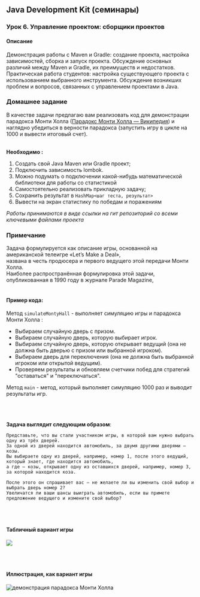 ## Java Development Kit (семинары)

### Урок 6. Управление проектом: сборщики проектов

#### Описание

Демонстрация работы с Maven и Gradle: создание проекта, настройка зависимостей, сборка и запуск проекта.
Обсуждение основных различий между Maven и Gradle, их преимуществ и недостатков.
Практическая работа студентов: настройка существующего проекта с использованием выбранного инструмента.
Обсуждение возникших проблем и вопросов, связанных с управлением проектами в Java.

### Домашнее задание

В качестве задачи предлагаю вам реализовать код для демонстрации парадокса Монти Холла ([Парадокс Монти Холла — Википедия](https://ru.wikipedia.org/wiki/%D0%9F%D0%B0%D1%80%D0%B0%D0%B4%D0%BE%D0%BA%D1%81_%D0%9C%D0%BE%D0%BD%D1%82%D0%B8_%D0%A5%D0%BE%D0%BB%D0%BB%D0%B0)) и наглядно убедиться в верности парадокса
(запустить игру в цикле на 1000 и вывести итоговый счет).<br><br>

**Необходимо :**

1. Создать свой Java Maven или Gradle проект;
2. Подключить зависимость lombok.
3. Можно подумать о подключении какой-нибудь математической библиотеки для работы со статистикой
4. Самостоятельно реализовать прикладную задачу; 
5. Сохранить результат в ```HashMap<шаг теста, результат>```
6. Вывести на экран статистику по победам и поражениям

_Работы принимаются в виде ссылки на гит репозиторий со всеми ключевыми файлами проекта_


### Примечание

Задача формулируется как описание игры, основанной на американской телеигре «Let’s Make a Deal», <br>
названа в честь продюсера и первого ведущего этой передачи Монти Холла. <br>
Наиболее распространённая формулировка этой задачи, опубликованная в 1990 году в журнале Parade Magazine, <br> <br>

#### Пример кода:

Метод ```simulateMontyHall``` - выполняет симуляцию игры и парадокса Монти Холла :
- Выбираем случайную дверь с призом.
- Выбираем случайную дверь, которую выбирает игрок.
- Выбираем случайную дверь, которую открывает ведущий (она не должна быть дверью с призом или выбранной игроком).
- Выбираем дверь для переключения (она не должна быть выбранной игроком или открытой ведущим).
- Проверяем результаты и обновляем счетчики побед для стратегий "оставаться" и "переключаться".

Метод ```main``` - метод, который выполняет симуляцию 1000 раз и выводит результаты игр. <br><br>


<br><br>
**Задача выглядит следующим образом**:
```
Представьте, что вы стали участником игры, в которой вам нужно выбрать одну из трёх дверей. 
За одной из дверей находится автомобиль, за двумя другими дверями — козы. 
Вы выбираете одну из дверей, например, номер 1, после этого ведущий, который знает, где находится автомобиль, 
а где — козы, открывает одну из оставшихся дверей, например, номер 3, за которой находится коза. 

После этого он спрашивает вас — не желаете ли вы изменить свой выбор и выбрать дверь номер 2? 
Увеличатся ли ваши шансы выиграть автомобиль, если вы примете предложение ведущего и измените свой выбор?

```
<br><br>
#### Табличный вариант игры
![](https://i.ibb.co/1R9ScRg/Monty-In-Nutshell-Draft.jpg)

<br><br>
#### Иллюстрация, как вариант игры

![демонстрация парадокса Монти Холла](https://i.ibb.co/YBqq5VP/Monty-In-Nutshell-Draft.png)

